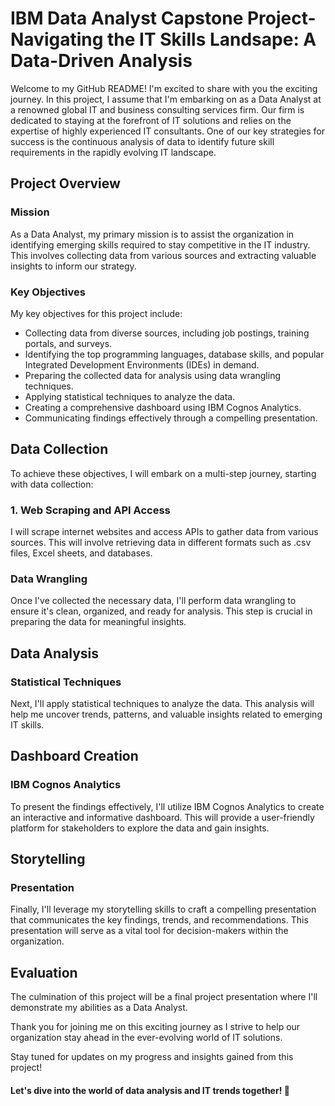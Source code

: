 # IBM Data Analyst Capstone Project-Navigating the IT Skills Landsape: A Data-Driven Analysis
Welcome to my GitHub README! I'm excited to share with you the exciting journey. In this project, I assume that I'm embarking on as a Data Analyst at a renowned global IT and business consulting services firm. Our firm is dedicated to staying at the forefront of IT solutions and relies on the expertise of highly experienced IT consultants. One of our key strategies for success is the continuous analysis of data to identify future skill requirements in the rapidly evolving IT landscape.
## Project Overview
### Mission

As a Data Analyst, my primary mission is to assist the organization in identifying emerging skills required to stay competitive in the IT industry. This involves collecting data from various sources and extracting valuable insights to inform our strategy.
### Key Objectives

My key objectives for this project include:

* Collecting data from diverse sources, including job postings, training portals, and surveys.
* Identifying the top programming languages, database skills, and popular Integrated Development Environments (IDEs) in demand.
* Preparing the collected data for analysis using data wrangling techniques.
* Applying statistical techniques to analyze the data.
* Creating a comprehensive dashboard using IBM Cognos Analytics.
* Communicating findings effectively through a compelling presentation.

## Data Collection

To achieve these objectives, I will embark on a multi-step journey, starting with data collection:
### 1. Web Scraping and API Access

I will scrape internet websites and access APIs to gather data from various sources. This will involve retrieving data in different formats such as .csv files, Excel sheets, and databases.
### Data Wrangling

Once I've collected the necessary data, I'll perform data wrangling to ensure it's clean, organized, and ready for analysis. This step is crucial in preparing the data for meaningful insights.
## Data Analysis
### Statistical Techniques

Next, I'll apply statistical techniques to analyze the data. This analysis will help me uncover trends, patterns, and valuable insights related to emerging IT skills.
## Dashboard Creation
### IBM Cognos Analytics

To present the findings effectively, I'll utilize IBM Cognos Analytics to create an interactive and informative dashboard. This will provide a user-friendly platform for stakeholders to explore the data and gain insights.
## Storytelling
### Presentation

Finally, I'll leverage my storytelling skills to craft a compelling presentation that communicates the key findings, trends, and recommendations. This presentation will serve as a vital tool for decision-makers within the organization.
## Evaluation

The culmination of this project will be a final project presentation where I'll demonstrate my abilities as a Data Analyst.

Thank you for joining me on this exciting journey as I strive to help our organization stay ahead in the ever-evolving world of IT solutions.

Stay tuned for updates on my progress and insights gained from this project!



#### Let's dive into the world of data analysis and IT trends together! 🚀


